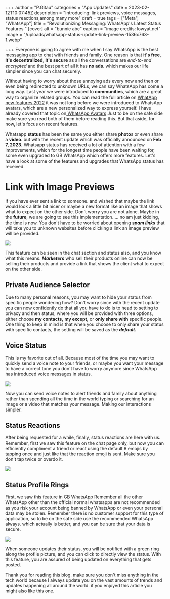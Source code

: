 +++
author = "P.Gitau"
categories = "App Updates"
date = 2023-02-12T10:07:45Z
description = "Introducing: link previews, voice messages, status reactions,among many more"
draft = true
tags = ["Meta", "WhatsApp"]
title = "Revolutionizing Messaging: WhatsApp's Latest Status Features "
[cover]
alt = "bunnie abc"
caption = "image credits: lowyat.net"
image = "/uploads/whatsapp-status-update-link-preview-1536x763-1.webp"

+++
Everyone is going to agree with me when I say WhatsApp is the best messaging app to chat with friends and family. One reason is that **it's free**, **it's decentralized**, **it's secure** as all the conversations are _end-to-end encrypted_ and the best part of all it has **no ads**. which makes our life simpler since you can chat securely. 

Without having to worry about those annoying ads every now and then or even being redirected to unknown URLs, we can say WhatsApp has come a long way. Last year we were introduced to **communities**, which are a great way to organize related groups. You can read the full article on  [WhatApp new features 2022](https://www.bunnieabc.com/posts/what-s-app-new-features-2022/) it was not long before we were introduced to WhatsApp avatars, which are a new personalized way to express yourself. I have already covered that topic on[ WhatsApp Avatars](https://www.bunnieabc.com/posts/whatsapp-new-features-2023/) Just to be on the safe side make sure you read both of them before reading this. But that aside, for now, let's focus on recent features. 

Whatsapp **status** has been the same you either share **photo**s or even share a **video**. but with the recent update which was officially announced on **Feb 7, 2023.** Whatsapp status has received a lot of attention with a few improvements, which for the longest time people have been waiting for, some even upgraded to GB WhatsApp which offers more features. Let's have a look at some of the features and upgrades that WhatsApp status has received.

# Link with Image Previews

If you have ever sent a link to someone. and wished that maybe the link would look a little bit nicer or maybe a new format like an image that shows what to expect on the other side. Don't worry you are not alone. Maybe in the **future**, we are going to see this implementation..... no am just kidding, the time is now. You don't have to be worried about opening **_spam links_** that will take you to unknown websites before clicking a link an image preview will be provided.

![](/uploads/whatsapp-status-rich-preview-links.webp)

This feature can be seen in the chat section and status also, and you know what this means. **_Marketers_** who sell their products online can now be selling their products and provide a link that shows the client what to expect on the other side.

## Private Audience Selector

Due to many personal reasons, you may want to hide your status from specific people wondering how? Don't worry since with the recent update you can now confidently do that all you have to do is to head to setting to privacy and then status, where you will be provided with three options, either choose **my contacts,** **my except,** or **only share with** specific people. One thing to keep in mind is that when you choose to only share your status with specific contacts, the setting will be saved as the **_default._**

## Voice Status 

This is my favorite out of all. Because most of the time you may want to quickly send a voice note to your friends, or maybe you want your message to have a correct tone you don't have to worry anymore since WhatsApp has introduced voice messages in status.

![](/uploads/screenshot-2023-02-07-at-2-22-11-pm-1.png)

Now you can send voice notes to alert friends and family about anything rather than spending all the time in the world typing or searching for an image or a video that matches your message. Making our interactions simpler.

## Status Reactions

After being requested for a while, finally, status reactions are here with us. Remember, first we saw this feature on the chat page only, but now you can efficiently compliment a friend or react using the default 8 emojis by tapping once and just like that the reaction emoji is sent. Make sure you don't tap twice or overdo it. 

![](/uploads/whatsapp-status-reactions.webp)

## Status Profile Rings 

First, we saw this feature in GB WhatsApp Remember all the other WhatsApp other than the official normal whatsapps are not recommended as you risk your account being banned by WhatsApp or even your personal data may be stolen. Remember there is no customer support for this type of application, so to be on the safe side use the recommended WhatsApp always. which actually is better, and you can be sure that your data is secure.

![](/uploads/04_status-profile-rings.webp)

When someone updates their status, you will be notified with a green ring along the profile picture, and you can click to directly view the status. With this feature, you are assured of being updated on everything that gets posted.

Thank you for reading this blog. make sure you don't miss anything in the tech world because I always update you on the vast amounts of trends and updates happening all around the world. if you enjoyed this article you might also like this one.